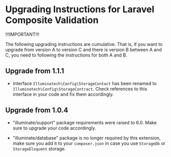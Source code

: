 Upgrading Instructions for Laravel Composite Validation
=======================================================

!!!IMPORTANT!!!

The following upgrading instructions are cumulative. That is,
if you want to upgrade from version A to version C and there is
version B between A and C, you need to following the instructions
for both A and B.

Upgrade from 1.1.1
------------------

* Interface `Illuminatech\Config\StorageContact` has been renamed to `Illuminatech\Config\StorageContract`.
  Check references to this interface in your code and fix them accordingly.


Upgrade from 1.0.4
------------------

* "illuminate/support" package requirements were raised to 6.0. Make sure to upgrade your code accordingly.

* "illuminate/database" package is no longer required by this extension, make sure you add it to your `composer.json`
  in case you use `StorageDb` or `StorageEloquent` storage.

